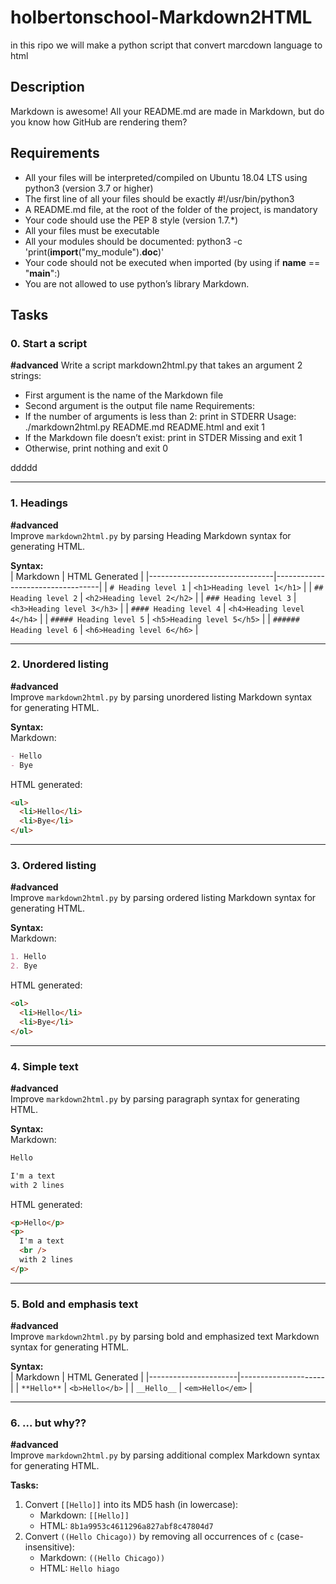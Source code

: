 # holbertonschool-Markdown2HTML

in this ripo we will make a python script that convert marcdown language to html

## Description

Markdown is awesome! All your README.md are made in Markdown, but do you know how GitHub are rendering them?

## Requirements

- All your files will be interpreted/compiled on Ubuntu 18.04 LTS using python3 (version 3.7 or higher)
- The first line of all your files should be exactly #!/usr/bin/python3
- A README.md file, at the root of the folder of the project, is mandatory
- Your code should use the PEP 8 style (version 1.7.\*)
- All your files must be executable
- All your modules should be documented: python3 -c 'print(**import**("my_module").**doc**)'
- Your code should not be executed when imported (by using if **name** == "**main**":)
- You are not allowed to use python’s library Markdown.

## Tasks

### 0. Start a script

**#advanced**
Write a script markdown2html.py that takes an argument 2 strings:

- First argument is the name of the Markdown file
- Second argument is the output file name
  Requirements:
- If the number of arguments is less than 2: print in STDERR Usage: ./markdown2html.py README.md README.html and exit 1
- If the Markdown file doesn’t exist: print in STDER Missing <filename> and exit 1
- Otherwise, print nothing and exit 0

ddddd

---

### 1. Headings

**#advanced**  
Improve `markdown2html.py` by parsing Heading Markdown syntax for generating HTML.

**Syntax:**  
| Markdown | HTML Generated |
|-------------------------------|----------------------------------|
| `# Heading level 1` | `<h1>Heading level 1</h1>` |
| `## Heading level 2` | `<h2>Heading level 2</h2>` |
| `### Heading level 3` | `<h3>Heading level 3</h3>` |
| `#### Heading level 4` | `<h4>Heading level 4</h4>` |
| `##### Heading level 5` | `<h5>Heading level 5</h5>` |
| `###### Heading level 6` | `<h6>Heading level 6</h6>` |

---

### 2. Unordered listing

**#advanced**  
Improve `markdown2html.py` by parsing unordered listing Markdown syntax for generating HTML.

**Syntax:**  
Markdown:

```markdown
- Hello
- Bye
```

HTML generated:

```html
<ul>
  <li>Hello</li>
  <li>Bye</li>
</ul>
```

---

### 3. Ordered listing

**#advanced**  
Improve `markdown2html.py` by parsing ordered listing Markdown syntax for generating HTML.

**Syntax:**  
Markdown:

```markdown
1. Hello
2. Bye
```

HTML generated:

```html
<ol>
  <li>Hello</li>
  <li>Bye</li>
</ol>
```

---

### 4. Simple text

**#advanced**  
Improve `markdown2html.py` by parsing paragraph syntax for generating HTML.

**Syntax:**  
Markdown:

```markdown
Hello

I'm a text
with 2 lines
```

HTML generated:

```html
<p>Hello</p>
<p>
  I'm a text
  <br />
  with 2 lines
</p>
```

---

### 5. Bold and emphasis text

**#advanced**  
Improve `markdown2html.py` by parsing bold and emphasized text Markdown syntax for generating HTML.

**Syntax:**  
| Markdown | HTML Generated |
|----------------------|---------------------|
| `**Hello**` | `<b>Hello</b>` |
| `__Hello__` | `<em>Hello</em>` |

---

### 6. ... but why??

**#advanced**  
Improve `markdown2html.py` by parsing additional complex Markdown syntax for generating HTML.

**Tasks:**

1. Convert `[[Hello]]` into its MD5 hash (in lowercase):
   - Markdown: `[[Hello]]`
   - HTML: `8b1a9953c4611296a827abf8c47804d7`
2. Convert `((Hello Chicago))` by removing all occurrences of `c` (case-insensitive):
   - Markdown: `((Hello Chicago))`
   - HTML: `Hello hiago`
